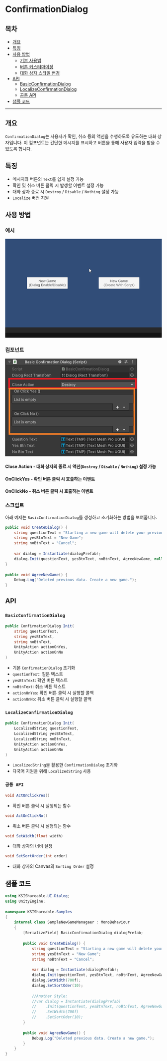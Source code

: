 # ConfirmationDialog

## 목차
- [개요](#개요)
- [특징](#특징)
- [사용 방법](#사용-방법)
  - [기본 사용법](#기본-사용법)
  - [버튼 커스터마이징](#버튼-커스터마이징)
  - [대화 상자 스타일 변경](#대화-상자-스타일-변경)
- [API](#api)
  - [BasicConfirmationDialog](#basicconfirmationdialog)
  - [LocalizeConfirmationDialog](#localizeconfirmationdialog)
  - [공통 API](#공통-api)
- [샘플 코드](#샘플-코드)

---

## 개요
`ConfirmationDialog`는 사용자가 확인, 취소 등의 액션을 수행하도록 유도하는 대화 상자입니다. 
이 컴포넌트는 간단한 메시지를 표시하고 버튼을 통해 사용자 입력을 받을 수 있도록 합니다.

## 특징
- 메시지와 버튼의 `Text`를 쉽게 설정 가능
- 확인 및 취소 버튼 클릭 시 발생할 이벤트 설정 가능
- 대화 상자 종료 시 `Destroy` / `Disable` / `Nothing` 설정 가능
- `Localize` 버전 지원

## 사용 방법
### 예시
![alt text](READMEImage~/ExampleOfUse.gif)  

### 컴포넌트  
![alt text](READMEImage~/Component.png)  
#### Close Action - 대화 상자의 종료 시 액션(`Destroy` / `Disable` / `Nothing`) 설정 가능  
#### OnClickYes - 확인 버튼 클릭 시 호출하는 이벤트  
#### OnClickNo - 취소 버튼 클릭 시 호출하는 이벤트  

### 스크립트
아래 예제는 `BasicConfirmationDialog`를 생성하고 초기화하는 방법을 보여줍니다.

```csharp
public void CreateDialog() {
    string questionText = "Starting a new game will delete your previous data.\n\nAre you sure you want to start a new game?";
    string yesBtnText = "New Game";
    string noBtnText = "Cancel";

    var dialog = Instantiate(dialogPrefab);
    dialog.Init(questionText, yesBtnText, noBtnText, AgreeNewGame, null);
}

public void AgreeNewGame() {
    Debug.Log("Deleted previous data. Create a new game.");
}
```



## API

### `BasicConfirmationDialog`
```csharp
public ConfirmationDialog Init(
    string questionText, 
    string yesBtnText, 
    string noBtnText, 
    UnityAction actionOnYes, 
    UnityAction actionOnNo
)
```
- 기본 `ConfirmationDialog` 초기화
- `questionText`: 질문 텍스트
- `yesBtnText`: 확인 버튼 텍스트
- `noBtnText`: 취소 버튼 텍스트
- `actionOnYes`: 확인 버튼 클릭 시 실행할 콜백
- `actionOnNo`: 취소 버튼 클릭 시 실행할 콜백

### `LocalizeConfirmationDialog`
```csharp
public ConfirmationDialog Init(
    LocalizedString questionText, 
    LocalizedString yesBtnText, 
    LocalizedString noBtnText, 
    UnityAction actionOnYes, 
    UnityAction actionOnNo
)
```
- `LocalizedString`을 활용한 `ConfirmationDialog` 초기화
- 다국어 지원을 위해 `LocalizedString` 사용

### `공통 API`
```csharp
void ActOnClickYes()
```
- 확인 버튼 클릭 시 실행되는 함수

```csharp
void ActOnClickNo()
```
- 취소 버튼 클릭 시 실행되는 함수

```csharp
void SetWidth(float width)
```
- 대화 상자의 너비 설정

```csharp
void SetSortOrder(int order)
```
- 대화 상자의 Canvas의 `Sorting Order` 설정

## 샘플 코드
```csharp
using KSIShareable.UI.Dialog;
using UnityEngine;

namespace KSIShareable.Samples
{
    internal class SampleNewGameManagaer : MonoBehaviour
    {
        [SerializeField] BasicConfirmationDialog dialogPrefab;

        public void CreateDialog() {
            string questionText = "Starting a new game will delete your previous data.\n\nAre you sure you want to start a new game?";
            string yesBtnText = "New Game";
            string noBtnText = "Cancel";

            var dialog = Instantiate(dialogPrefab);
            dialog.Init(questionText, yesBtnText, noBtnText, AgreeNewGame, null);
            dialog.SetWidth(700f);
            dialog.SetSortOder(10);

            //Another Style:
            //var dialog = Instantiate(dialogPrefab)
            //    .Init(questionText, yesBtnText, noBtnText, AgreeNewGame, null)
            //    .SetWidth(700f)
            //    .SetSortOder(10);
        }

        public void AgreeNewGame() {
            Debug.Log("Deleted previous data. Create a new game.");
        }
    }
}
```


